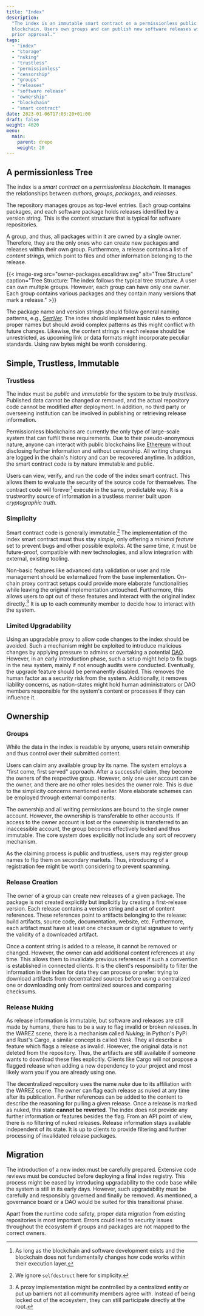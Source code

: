 ```yaml
---
title: "Index"
description:
  "The index is an immutable smart contract on a permissionless public
  blockchain. Users own groups and can publish new software releases without
  prior approval."
tags:
  - "index"
  - "storage"
  - "nuking"
  - "trustless"
  - "permissionless"
  - "censorship"
  - "groups"
  - "releases"
  - "software release"
  - "ownership"
  - "blockchain"
  - "smart contract"
date: 2023-01-06T17:03:20+01:00
draft: false
weight: 4020
menu:
  main:
    parent: drepo
    weight: 20
---
```


## A permissionless Tree

<!-- A trustless source of verifyable information -->

The index is a _smart contract_ on a _permissionless blockchain_. It manages the
relationships between _authors_, _groups_, _packages_, and _releases_.

The repository manages groups as top-level entries. Each group contains
packages, and each software package holds releases identified by a version
string. This is the content structure that is typical for software repositories.

A group, and thus, all packages within it are owned by a single owner.
Therefore, they are the only ones who can create new packages and releases
within their own group. Furthermore, a release contains a list of _content
strings_, which point to files and other information belonging to the release.

{{< image-svg
  src="owner-packages.excalidraw.svg"
  alt="Tree Structure"
  caption="Tree Structure: The index follows the typical tree structure. A user can own multiple groups. However, each group can have only one owner. Each group contains various packages and they contain many versions that mark a release." >}}

The package name and version strings should follow general naming patterns,
e.g., [SemVer](https://semver.org/ "SemVer"). The index should implement basic
rules to enforce proper names but should avoid complex patterns as this might
conflict with future changes. Likewise, the content strings in each release
should be unrestricted, as upcoming link or data formats might incorporate
peculiar standards. Using raw bytes might be worth considering.

## Simple, Trustless, Immutable

### Trustless

The index must be _public_ and _immutable_ for the system to be truly
_trustless_. Published data cannot be changed or removed, and the actual
repository code cannot be modified after deployment. In addition, no third party
or overseeing institution can be involved in publishing or retrieving release
information.

Permissionless blockchains are currently the only type of large-scale system
that can fulfill these requirements. Due to their pseudo-anonymous nature,
anyone can interact with public blockchains like
[Ethereum](https://ethereum.org/ "Ethereum") without disclosing further
information and without censorship. All writing changes are logged in the
chain's history and can be recovered anytime. In addition, the smart contract
code is by nature immutable and public.

Users can view, verify, and run the code of the index smart contract. This
allows them to evaluate the security of the source code for themselves. The
contract code will forever[^forever] execute in the same, predictable way. It is
a trustworthy source of information in a trustless manner built upon
_cryptographic truth_.

[^forever]:
    As long as the blockchain and software development exists and the blockchain
    does not fundamentally changes how code works within their execution layer.

### Simplicity

Smart contract code is generally immutable.[^selfdestruct] The implementation of
the index smart contract must thus stay _simple_, only offering a _minimal
feature_ set to prevent bugs and other possible exploits. At the same time, it
must be future-proof, compatible with new technologies, and allow integration
with external, existing tooling.

[^selfdestruct]: We ignore `selfdestruct` here for simplicity.

Non-basic features like advanced data validation or user and role management
should be externalized from the base implementation. On-chain proxy contract
setups could provide more elaborate functionalities while leaving the original
implementation untouched. Furthermore, this allows users to opt out of these
features and interact with the original index directly.[^optout] It is up to
each community member to decide how to interact with the system.

[^optout]:
    A proxy implementation might be controlled by a centralized entity or put up
    barriers not all community members agree with. Instead of being locked out
    of the ecosystem, they can still participate directly at the root.

### Limited Upgradability

Using an upgradable proxy to allow code changes to the index should be avoided.
Such a mechanism might be exploited to introduce malicious changes by applying
pressure to admins or overtaking a potential
[DAO](https://en.wikipedia.org/wiki/Decentralized_autonomous_organization "Decentralized Autonomous Organization").
However, in an early introduction phase, such a setup might help to fix bugs in
the new system, mainly if not enough audits were conducted. Eventually, the
upgrade feature should be permanently disabled. This removes the human factor as
a security risk from the system. Additionally, it removes liability concerns, as
nation-states might hold human administrators or DAO members responsible for the
system's content or processes if they can influence it.

## Ownership

### Groups

While the data in the index is readable by anyone, users retain ownership and
thus control over their submitted content.

Users can claim any available group by its name. The system employs a "first
come, first served" approach. After a successful claim, they become the owners
of the respective group. However, only one user account can be the owner, and
there are no other roles besides the owner role. This is due to the simplicity
concerns mentioned earlier. More elaborate schemes can be employed through
external components.

The ownership and all writing permissions are bound to the single owner account.
However, the ownership is transferable to other accounts. If access to the owner
account is lost or the ownership is transferred to an inaccessible account, the
group becomes effectively locked and thus immutable. The core system does
explicitly not include any sort of recovery mechanism.

As the claiming process is public and trustless, users may register group names
to flip them on secondary markets. Thus, introducing of a registration fee might
be worth considering to prevent spamming.

### Release Creation

The owner of a group can create new releases of a given package. The package is
not created explicitly but implicitly by creating a first-release version. Each
release contains a version string and a set of content references. These
references point to artifacts belonging to the release: build artifacts, source
code, documentation, website, etc. Furthermore, each artifact must have at least
one checksum or digital signature to verify the validity of a downloaded
artifact.

Once a content string is added to a release, it cannot be removed or changed.
However, the owner can add additional content references at any time. This
allows them to invalidate previous references if such a convention is
established in connected clients. It is the client's responsibility to filter
the information in the index for data they can process or prefer: trying to
download artifacts from decentralized sources before using a centralized one or
downloading only from centralized sources and comparing checksums.

### Release Nuking

As release information is immutable, but software and releases are still made by
humans, there has to be a way to flag invalid or broken releases. In the WAREZ
scene, there is a mechanism called _Nuking_; in Python's PyPi and Rust's Cargo,
a similar concept is called _Yank_. They all describe a feature which flags a
release as invalid. However, the original data is not deleted from the
repository. Thus, the artifacts are still available if someone wants to download
these files explicitly. Clients like Cargo will not propose a flagged release
when adding a new dependency to your project and most likely warn you if you are
already using one.

The decentralized repository uses the name _nuke_ due to its affiliation with
the WAREZ scene. The owner can flag each release as nuked at any time after its
publication. Further references can be added to the content to describe the
reasoning for pulling a given release. Once a release is marked as nuked, this
state **cannot be reverted**. The index does not provide any further information
or features besides the flag. From an API point of view, there is no filtering
of nuked releases. Release information stays available independent of its state.
It is up to clients to provide filtering and further processing of invalidated
release packages.

## Migration

The introduction of a new index must be carefully prepared. Extensive code
reviews must be conducted before deploying a final index registry. This process
might be eased by introducing upgradability to the code base while the system is
still in its early days. However, such upgradability must be carefully and
responsibly governed and finally be removed. As mentioned, a governance board or
a DAO would be suited for this transitional phase.

Apart from the runtime code safety, proper data migration from existing
repositories is most important. Errors could lead to security issues throughout
the ecosystem if groups and packages are not mapped to the correct owners.

<!-- TODO: Why Blockchain? -->
<!-- TODO: secured by the blockchains ecosystem, mutual destruction -->
<!-- TODO: illustration -->
